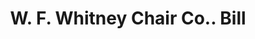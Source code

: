 ---
doi: 10.7916/D8NC7C8H
date_other: '1890'
date_other_textual: 1890-1899
form: printed ephemera
genre:
- Invoices
name:
- W. F. Whitney Chair Co.
object_in_context_url: https://biggert.cul.columbia.edu/items/view/ave_biggert_00869
subject_hierarchical_geographic:
- New York, New York, United States
subject_name:
- W. F. Whitney Chair Co.
title: W. F. Whitney Chair Co.. Bill
sort_title: W. F. Whitney Chair Co.. Bill
call_number: ave_biggert_00869
coordinates:
- 40.69277777777778,-73.99027777777778
pid: ave_biggert_00869
identifiers: ave_biggert_00869
canvas_id: ldpd:396141
permalink: "/items/ave_biggert_00869/"
layout: iiif-image-page
---
